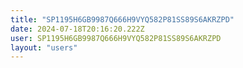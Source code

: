 ```yaml
---
title: "SP1195H6GB9987Q666H9VYQ582P81SS89S6AKRZPD"
date: 2024-07-18T20:16:20.222Z
user: SP1195H6GB9987Q666H9VYQ582P81SS89S6AKRZPD
layout: "users"
---
```

    